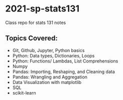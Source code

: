 # 2021-sp-stats131
Class repo for stats 131 notes

## Topics Covered:
- Git, Github, Jupyter, Python basics
- Python: Data types, Dictionaries, Loops
- Python: Functions/ Lambdas, List Comprehensions
- Numpy
- Pandas: Importing, Reshaping, and Cleaning data
- Pandas: Wrangling and Aggregation
- Data Visualization with matplotlib
- SQL
- scikit-learn
